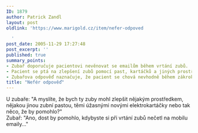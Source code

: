 ```yaml
---
ID: 1879
author: Patrick Zandl
layout: post
oldlink: 'https://www.marigold.cz/item/nefer-odpoved

  '
post_date: 2005-11-29 17:27:48
post_excerpt: ''
published: true
summary_points:
- Zubař doporučuje pacientovi nevěnovat se emailům během vrtání zubů.
- Pacient se ptá na zlepšení zubů pomocí past, kartáčků a jiných prostředků.
- Zubařova odpověď naznačuje, že pacient se chová nevhodně během zákroku.
title: "Nefér odpověď"
---
```


<p>U zubaře: "A myslíte, že bych ty zuby mohl zlepšit nějakým prostředkem, nějakou jinou zubní pastou, těmi úžasnými novými elektrokartáčky nebo tak něco, že by pomohlo?" <br/>
Zubař: "Ano, dost by pomohlo, kdybyste si při vrtání zubů nečetl na mobilu emaily..."
</p>